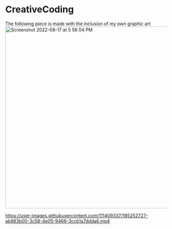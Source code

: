 # CreativeCoding
The following piece is made with the inclusion of my own graphic art 
<img width="567" alt="Screenshot 2022-08-17 at 5 56 04 PM" src="https://user-images.githubusercontent.com/111409337/185250316-fc16a3e1-5016-4305-912f-e1a54dc78ff3.png">




https://user-images.githubusercontent.com/111409337/185252727-ab883b00-3c58-4e05-9466-3ccb1a7ddda6.mp4




